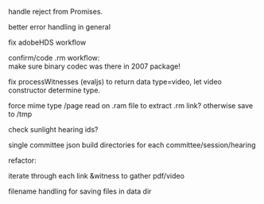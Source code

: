 handle reject from Promises.

better error handling in general

fix adobeHDS workflow

confirm/code .rm workflow:  
make sure binary codec was there in 2007 package!

fix processWitnesses (evaljs) to return data type=video, let video constructor determine type.


 
 
force mime type /page read on .ram file to extract .rm link?
otherwise save to /tmp



check sunlight hearing ids?

single committee json
build directories for each committee/session/hearing

refactor:

iterate through each link &witness to gather pdf/video

filename handling for saving files in data dir

